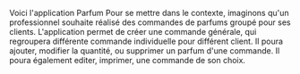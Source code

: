 Voici l'application Parfum
Pour se mettre dans le contexte, imaginons qu'un professionnel souhaite réalisé des commandes de parfums
groupé pour ses clients.
L'application permet de créer une commande générale, qui regroupera différente commande individuelle pour différent client.
Il poura ajouter, modifier la quantité, ou supprimer un parfum d'une commande.
Il poura également editer, imprimer, une commande de son choix.
